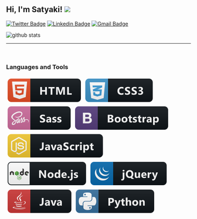<h2> Hi, I'm Satyaki! <img src="https://media.giphy.com/media/l3q30eUNaAQO1iFpe/giphy.gif" width="50"></h2>

[![Twitter Badge](https://img.shields.io/badge/-Satyaki-1ca0f1?style=flat-square&logo=twitter&logoColor=white&link=https://twitter.com/satyaki07)](https://twitter.com/satyaki_07)  [![Linkedin Badge](https://img.shields.io/badge/satyaki07-blue?style=flat-square&logo=Linkedin&logoColor=white&link=https://www.linkedin.com/in/satyaki07//)](https://www.linkedin.com/in/satyaki07/) [![Gmail Badge](https://img.shields.io/badge/-satyakibose98@gmail.com-c14438?style=flat-square&logo=Gmail&logoColor=white&link=mailto:satyakibose98@gmail.com)](mailto:satyakibose98@gmail.com)




![github stats](https://github-readme-stats.vercel.app/api?username=satyaki07&show_icons=true)

*************
<br />

### Languages and Tools




<p align="left">
  
  
  <img src="https://raw.githubusercontent.com/satyaki07/satyaki07/master/svg/html.svg" alt="html5" style="vertical-align:top; margin:6px 4px">
  
  <img src="https://raw.githubusercontent.com/satyaki07/satyaki07/master/svg/css3.svg" alt="css3" style="vertical-align:top; margin:6px 4px">
  
  <img src="https://raw.githubusercontent.com/satyaki07/satyaki07/master/svg/sass.svg" alt="sass" style="vertical-align:top; margin:6px 4px">
  
  <img src="https://raw.githubusercontent.com/satyaki07/satyaki07/master/svg/bootstrap.svg" alt="bootstrap" style="vertical-align:top; margin:6px 4px">
  
  <img src="https://raw.githubusercontent.com/satyaki07/satyaki07/master/svg/js.svg" alt="js" style="vertical-align:top; margin:6px 4px">
  <br/>
  
  <img src="https://raw.githubusercontent.com/satyaki07/satyaki07/master/svg/nodejs.svg" alt="nodejs" style="vertical-align:top; margin:6px 4px">
  
  <img src="https://raw.githubusercontent.com/satyaki07/satyaki07/master/svg/jquery.svg" alt="jquery" style="vertical-align:top; margin:6px 4px">
  
  <img src="https://raw.githubusercontent.com/satyaki07/satyaki07/master/svg/java.svg" alt="java" style="vertical-align:top; margin:6px 4px">
  
  <img src="https://raw.githubusercontent.com/satyaki07/satyaki07/master/svg/python.svg" alt="python" style="vertical-align:top; margin:6px 4px">
  </a>

</p>
